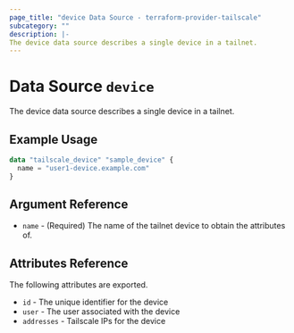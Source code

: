 ```yaml
---
page_title: "device Data Source - terraform-provider-tailscale"
subcategory: ""
description: |-
The device data source describes a single device in a tailnet.
---
```


# Data Source `device`

The device data source describes a single device in a tailnet.

## Example Usage

```terraform
data "tailscale_device" "sample_device" {
  name = "user1-device.example.com"
}

```

## Argument Reference

- `name` - (Required) The name of the tailnet device to obtain the attributes of.

## Attributes Reference

The following attributes are exported.

- `id` - The unique identifier for the device
- `user` - The user associated with the device
- `addresses` - Tailscale IPs for the device
